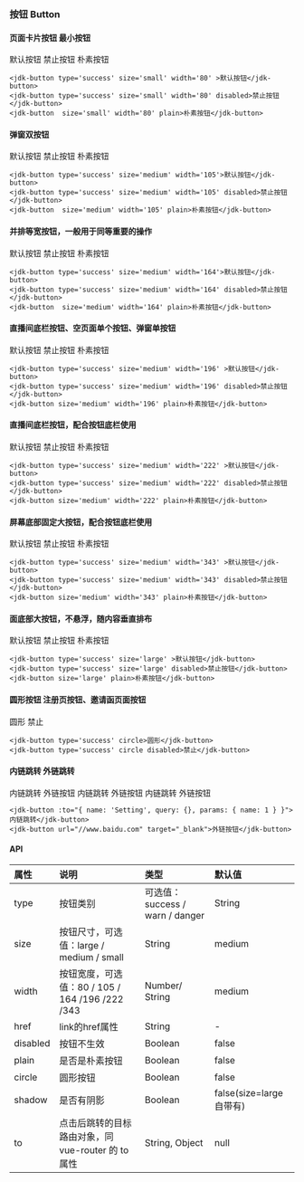 ### 按钮 Button

#### 页面卡片按钮 最小按钮

<div class="component-wrapper">
    <jdk-button type='success' size='small' width='80' >默认按钮</jdk-button>
    <jdk-button type='success' size='small' width='80' disabled>禁止按钮</jdk-button>
    <jdk-button  size='small' width='80' plain>朴素按钮</jdk-button>
</div>

``` vue
<jdk-button type='success' size='small' width='80' >默认按钮</jdk-button>
<jdk-button type='success' size='small' width='80' disabled>禁止按钮</jdk-button>
<jdk-button  size='small' width='80' plain>朴素按钮</jdk-button>
```

#### 弹窗双按钮

<div class="component-wrapper">
    <jdk-button type='success' size='medium' width='105'>默认按钮</jdk-button>
    <jdk-button type='success' size='medium' width='105' disabled>禁止按钮</jdk-button>
    <jdk-button size='medium' width='105' plain>朴素按钮</jdk-button>
</div>

``` vue
<jdk-button type='success' size='medium' width='105'>默认按钮</jdk-button>
<jdk-button type='success' size='medium' width='105' disabled>禁止按钮</jdk-button>
<jdk-button  size='medium' width='105' plain>朴素按钮</jdk-button>
```

#### 并排等宽按钮，一般用于同等重要的操作

<div class="component-wrapper">
    <jdk-button type='success' size='medium' width='164'>默认按钮</jdk-button>
    <jdk-button type='success' size='medium' width='164' disabled>禁止按钮</jdk-button>
    <jdk-button  size='medium' width='164' plain>朴素按钮</jdk-button>
</div>

``` vue
<jdk-button type='success' size='medium' width='164'>默认按钮</jdk-button>
<jdk-button type='success' size='medium' width='164' disabled>禁止按钮</jdk-button>
<jdk-button  size='medium' width='164' plain>朴素按钮</jdk-button>
```

#### 直播间底栏按钮、空页面单个按钮、弹窗单按钮

<div class="component-wrapper">
    <jdk-button type='success' size='medium' width='196' >默认按钮</jdk-button>
    <jdk-button type='success' size='medium' width='196' disabled>禁止按钮</jdk-button>
    <jdk-button size='medium' width='196' plain>朴素按钮</jdk-button>
</div>

``` vue
<jdk-button type='success' size='medium' width='196' >默认按钮</jdk-button>
<jdk-button type='success' size='medium' width='196' disabled>禁止按钮</jdk-button>
<jdk-button size='medium' width='196' plain>朴素按钮</jdk-button>
```

#### 直播间底栏按钮，配合按钮底栏使用

<div class="component-wrapper">
    <jdk-button type='success' size='medium' width='222' >默认按钮</jdk-button>
    <jdk-button type='success' size='medium' width='222' disabled>禁止按钮</jdk-button>
    <jdk-button size='medium' width='222' plain>朴素按钮</jdk-button>
</div>

``` vue
<jdk-button type='success' size='medium' width='222' >默认按钮</jdk-button>
<jdk-button type='success' size='medium' width='222' disabled>禁止按钮</jdk-button>
<jdk-button size='medium' width='222' plain>朴素按钮</jdk-button>
```

#### 屏幕底部固定大按钮，配合按钮底栏使用

<div class="component-wrapper">
    <jdk-button type='success' size='medium' width='343' >默认按钮</jdk-button>
    <jdk-button type='success' size='medium' width='343' disabled>禁止按钮</jdk-button>
    <jdk-button size='medium' width='343' plain>朴素按钮</jdk-button>
</div>

``` vue
<jdk-button type='success' size='medium' width='343' >默认按钮</jdk-button>
<jdk-button type='success' size='medium' width='343' disabled>禁止按钮</jdk-button>
<jdk-button size='medium' width='343' plain>朴素按钮</jdk-button>
```


#### 面底部大按钮，不悬浮，随内容垂直排布

<div class="component-wrapper">
    <jdk-button type='success' size='large' >默认按钮</jdk-button>
    <jdk-button type='success' size='large' disabled>禁止按钮</jdk-button>
    <jdk-button size='large' plain>朴素按钮</jdk-button>
</div>

``` vue
<jdk-button type='success' size='large' >默认按钮</jdk-button>
<jdk-button type='success' size='large' disabled>禁止按钮</jdk-button>
<jdk-button size='large' plain>朴素按钮</jdk-button>
```

#### 圆形按钮 注册页按钮、邀请函页面按钮

<div class="component-wrapper">
    <jdk-button type='success' circle >圆形</jdk-button>
    <jdk-button type='success' circle disabled>禁止</jdk-button>
</div>

``` vue
<jdk-button type='success' circle>圆形</jdk-button>
<jdk-button type='success' circle disabled>禁止</jdk-button>
```

#### 内链跳转 外链跳转

<div class="component-wrapper">
    <jdk-button type='success' size='large' :to="{ name: 'Setting', query: {}, params: { name: 1 } }">内链跳转</jdk-button>
		<jdk-button type='success' size='large' href="//www.baidu.com" target="_blank">外链按钮</jdk-button>
		<jdk-button disabled type='success'  size='large' :to="{ name: 'Setting', query: {}, params: { name: 1 } }">内链跳转</jdk-button>
		<jdk-button disabled type='success' size='large'  href="//www.baidu.com" target="_blank">外链按钮</jdk-button>
		<jdk-button  plain size='large' :to="{ name: 'Setting', query: {}, params: { name: 1 } }">内链跳转</jdk-button>
		<jdk-button  plain size='large'  href="//www.baidu.com" target="_blank">外链按钮</jdk-button>
</div>

``` vue
<jdk-button :to="{ name: 'Setting', query: {}, params: { name: 1 } }">内链跳转</jdk-button>
<jdk-button url="//www.baidu.com" target="_blank">外链按钮</jdk-button>
```

#### API
|属性|说明|类型|默认值|
| :-----| :---- | :---- | :---- |
|type | 按钮类别| 可选值：success / warn / danger | String| primary|
|size|按钮尺寸，可选值：large / medium / small|String|medium|
|width|按钮宽度，可选值：80 / 105 / 164 /196  /222 /343 |Number/ String|medium|
|href|link的href属性|String|-|
|disabled|按钮不生效|Boolean|false|
|plain|是否是朴素按钮|Boolean|false|
|circle|圆形按钮|Boolean|false|
|shadow|是否有阴影|Boolean|false(size=large自带有)|
|to|点击后跳转的目标路由对象，同 vue-router 的 to 属性|String, Object|null|

<script>
    import Vue from 'vue'
    import jdk from '@src'
    import '@/scss/docs.scss'
    Vue.use(jdk)

    export default {
        data () {
            return {
            }
        },
        methods: {
        }
    }
</script>
